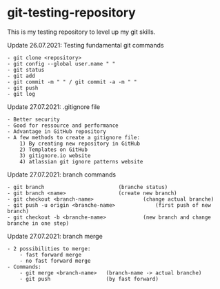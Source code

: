 # git-testing-repository
This is my testing repository to level up my git skills.

Update 26.07.2021: Testing fundamental git commands

	- git clone <repository>
	- git config --global user.name " "
	- git status
	- git add 
	- git commit -m " " / git commit -a -m " " 
	- git push
	- git log
	
Update 27.07.2021: .gitignore file

	- Better security
	- Good for ressource and performance
	- Advantage in GitHub repository
	- A few methods to create a gitignore file:
		1) By creating new repository in GitHub
		2) Templates on GitHub
		3) gitignore.io website
		4) atlassian git ignore patterns website
		

Update 27.07.2021: branch commands
	
	- git branch						(branche status)	
	- git branch <name>					(create new branch)
	- git checkout <branch-name>				(change actual branche)
	- git push -u origin <branche-name> 			(first push of new branch)
	- git checkout -b <branche-name>			(new branch and change branche in one step)
	
	
Update 27.07.2021: branch merge

	- 2 possibilities to merge:
		- fast forward merge
		- no fast forward merge
	- Commands:
		- git merge <branch-name>	(branch-name -> actual branche)
		- git push 					(by fast forward)
		

